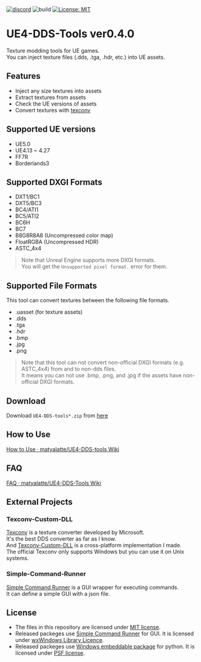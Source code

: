 [![discord](https://badgen.net/badge/icon/discord?icon=discord&label)](https://discord.gg/Qx2Ff3MByF)
![build](https://github.com/matyalatte/UE4-DDS-tools/actions/workflows/main.yml/badge.svg)
[![License: MIT](https://img.shields.io/badge/License-MIT-yellow.svg)](https://opensource.org/licenses/MIT)

# UE4-DDS-Tools ver0.4.0

Texture modding tools for UE games.  
You can inject texture files (.dds, .tga, .hdr, etc.) into UE assets.  

## Features

- Inject any size textures into assets
- Extract textures from assets
- Check the UE versions of assets
- Convert textures with [texconv](https://github.com/microsoft/DirectXTex/wiki/Texconv)

## Supported UE versions

- UE5.0
- UE4.13 ~ 4.27
- FF7R
- Borderlands3

## Supported DXGI Formats

- DXT1/BC1
- DXT5/BC3
- BC4/ATI1
- BC5/ATI2
- BC6H
- BC7
- B8G8R8A8 (Uncompressed color map)
- FloatRGBA (Uncompressed HDR)
- ASTC_4x4

> Note that Unreal Engine supports more DXGI formats.  
> You will get the `Unsupported pixel format.` error for them.  

## Supported File Formats

This tool can convert textures between the following file formats.  

- .uasset (for texture assets)
- .dds
- .tga
- .hdr
- .bmp
- .jpg
- .png

> Note that this tool can not convert non-official DXGI formats (e.g. ASTC_4x4) from and to non-dds files.  
> It means you can not use .bmp, .png, and .jpg if the assets have non-official DXGI formats.  

## Download

Download `UE4-DDS-tools*.zip` from [here](https://github.com/matyalatte/UE4-DDS-tools/releases)

## How to Use

[How to Use · matyalatte/UE4-DDS-tools Wiki](https://github.com/matyalatte/UE4-DDS-Tools/wiki/How-to-Use)

## FAQ

[FAQ · matyalatte/UE4-DDS-Tools Wiki](https://github.com/matyalatte/UE4-DDS-Tools/wiki/FAQ)

## External Projects

### Texconv-Custom-DLL

[Texconv](https://github.com/microsoft/DirectXTex/wiki/Texconv)
is a texture converter developed by Microsoft.  
It's the best DDS converter as far as I know.  
And [Texconv-Custom-DLL](https://github.com/matyalatte/Texconv-Custom-DLL) is a cross-platform implementation I made.  
The official Texconv only supports Windows but you can use it on Unix systems.  

### Simple-Command-Runner

[Simple Command Runner](https://github.com/matyalatte/Simple-Command-Runner) is a GUI wrapper for executing commands.  
It can define a simple GUI with a json file.  

## License

* The files in this repository are licensed under [MIT license](https://github.com/matyalatte/UE4-DDS-Tools/blob/main/LICENSE).
* Released packeges use [Simple Command Runner](https://github.com/matyalatte/Simple-Command-Runner) for GUI. It is licensed under [wxWindows Library Licence](https://github.com/wxWidgets/wxWidgets/blob/master/docs/licence.txt).
* Released packeges use [Windows embeddable package](https://www.python.org/downloads/windows/) for python. It is licensed under [PSF license](https://docs.python.org/3/license.html).
